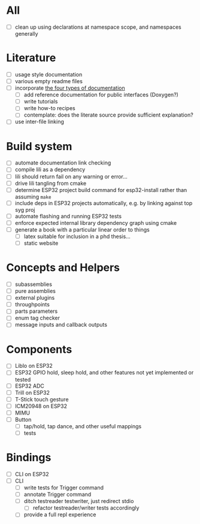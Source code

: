 # All

-[ ] clean up using declarations at namespace scope, and namespaces generally

# Literature

-[ ] usage style documentation
-[ ] various empty readme files
-[ ] incorporate [the four types of documentation](https://documentation.divio.com/)
    -[ ] add reference documentation for public interfaces (Doxygen?)
    -[ ] write tutorials
    -[ ] write how-to recipes
    -[ ] contemplate: does the literate source provide sufficient explanation?
-[ ] use inter-file linking

# Build system

-[ ] automate documentation link checking
-[ ] compile lili as a dependency
-[ ] lili should return fail on any warning or error...
-[ ] drive lili tangling from cmake
-[ ] determine ESP32 project build command for esp32-install rather than assuming `make`
-[ ] include deps in ESP32 projects automatically, e.g. by linking against top syg proj
-[ ] automate flashing and running ESP32 tests
-[ ] enforce expected internal library dependency graph using cmake
-[ ] generate a book with a particular linear order to things
    -[ ] latex suitable for inclusion in a phd thesis...
    -[ ] static website

# Concepts and Helpers

-[ ] subassemblies
-[ ] pure assemblies
-[ ] external plugins
-[ ] throughpoints
-[ ] parts parameters
-[ ] enum tag checker
-[ ] message inputs and callback outputs

# Components

-[ ] Liblo on ESP32
-[ ] ESP32 GPIO hold, sleep hold, and other features not yet implemented or tested
-[ ] ESP32 ADC
-[ ] Trill on ESP32
-[ ] T-Stick touch gesture
-[ ] ICM20948 on ESP32
-[ ] MIMU
-[ ] Button
    -[ ] tap/hold, tap dance, and other useful mappings
    -[ ] tests

# Bindings

-[ ] CLI on ESP32
-[ ] CLI
    -[ ] write tests for Trigger command
    -[ ] annotate Trigger command
    -[ ] ditch testreader testwriter, just redirect stdio
        -[ ] refactor testreader/writer tests accordingly
    -[ ] provide a full repl experience
